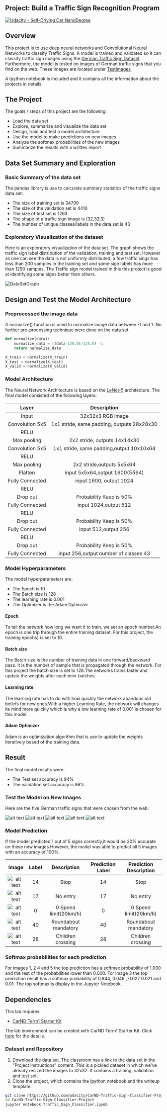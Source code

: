 ## Project: Build a Traffic Sign Recognition Program
[![Udacity - Self-Driving Car NanoDegree](https://s3.amazonaws.com/udacity-sdc/github/shield-carnd.svg)](http://www.udacity.com/drive)

Overview
---
This project is to use deep neural networks and Convolutional Neural Networks to classify Traffic Signs.
 A model is trained and validated so it can classify traffic sign images using the [German Traffic Sign Dataset](http://benchmark.ini.rub.de/?section=gtsrb&subsection=dataset).
Furthermore, the model is tested on images of German traffic signs that you find on the web. These images are located under [TestImages](./TestImages)

A Ipython notebook is included and it contains all the information about the projects in details.



The Project
---
The goals / steps of this project are the following:
* Load the data set
* Explore, summarize and visualize the data set
* Design, train and test a model architecture
* Use the model to make predictions on new images
* Analyze the softmax probabilities of the new images
* Summarize the results with a written report

## Data Set Summary and Exploration
### Basic Summary of the data set
The pandas library is use to calculate summary statistics of the traffic signs data set:
* The size of training set is 34799
* The size of the validation set is 4410
* The size of test set is  1263
* The shape of a traffic sign image is (32,32,3)
* The number of unique classes/labels in the data set is 43

### Exploratory Visualization of the dataset
Here is an exploratory visualization of the data set. The graph shows the traffic sign label distribution of the validation,
training and test set. However as one can see the data is not uniformly distributed, a few traffic sings has less than 200 samples
in the training set and some sign labels has more than 1250 samples.  The Traffic sign model trained in this this project
is good at identifying some signs better then others.

![DataSetGraph](./misc/DatasetGraph.png)

## Design and Test the  Model Architecture

### Preprocessed the image data
A normalize() function is used to normalize image data between -1 and 1. No further pre-processing technique were done
on the data set.
```python
def normalize(data):
    normalize_data = ((data-128.0)/128.0) -1
    return normalize_data

X_train = normalize(X_train)
X_test = normalize(X_test)
X_valid = normalize(X_valid)

```
### Model Architecture
The Neural Network Architecture is based on the [LeNet-5](http://yann.lecun.com/exdb/lenet/) architecture.
The final model consisted of the following layers:

| Layer         		|     Description	        					| 
|:---------------------:|:---------------------------------------------:| 
| Input         		| 32x32x3 RGB image   							| 
| Convolution 5x5     	| 1x1 stride, same padding, outputs 28x28x30 	|
| RELU					|												|
| Max pooling	      	| 2x2 stride,  outputs 14x14x30 				|
| Convolution 5x5	    | 1x1 stride, same padding,output 10x10x64      |
| RELU					|												|
| Max pooling	      	| 2x2 stride,outputs 5x5x64 				    |
| Flatten				| input 5x5x64,output 1600(5*5*64)				|
| Fully Connected		| input 1600, output 1024                       | 
| RELU					|												|
| Drop out				| Probability Keep is 50%                       |
| Fully Connected       | input 1024,output 512                         |
| RELU					|												|
| Drop out				| Probability Keep is 50%                       |
| Fully Connected       | input 512,output 256                          |
| RELU					|												|
| Drop out				| Probability Keep is 50%                       |
| Fully Connected       | input 256,output number of classes 43         |

### Model Hyperparameters
The model hyperparameters are:
*  The Epoch is 10
* The Batch size is 128
* The learning rate is 0.001
* The Optimizer is the Adam Optimizer

#### Epoch
To tell the network how long we want it to train, we set an epoch number.An epoch is one trip through the entire 
training dataset. For this project, the training epochs} is set to 10.

#### Batch size
The Batch size is the number of training data in one forward/backward pass. It is the number of sample that is propagated
through the network. For this project the batch size is set to 128.The networks trains faster and update the weights after each mini-batches.
#### Learning rate
The learning rate has to do with how quickly the network abandons old beliefs for new ones.With a higher 
Learning Rate, the network  will changes its mind more quickly which is why a low learning rate of 0.001 is chosen for this model.

#### Adam Optimizer
Adam is an optimization algorithm that is use to update the weights iteratively based of the training data.

####
## Result
The final model results were:
* The Test set accuracy  is 94%
* The validation set accuracy is 96% 

### Test the Model on New Images
Here are  the five German traffic signs that were chosen from the web:

[//]: # (Image References)
[image1]: TestImages/traffic_sign_1.jpg
[image2]: TestImages/traffic_sign_2.jpg 
[image3]: TestImages/traffic_sign_3.jpg 
[image4]: TestImages/traffic_sign_4.jpg 
[image5]: TestImages/traffic_sign_5.jpg  


![alt text][image1] ![alt text][image2] ![alt text][image3] 
![alt text][image4] ![alt text][image5]

### Model Prediction
 If the model predicted 1 out of 5 signs correctly,it would be 20% accurate on these new images.However, the model was able to predict all 5 images
 with an accuracy of 100%.

| Image			        |     Label	 | Description           | Prediction Label	 | Prediction Description|
|:---------------------:|:----------:|:---------------------:|:-----------------:|:---------------------:|  
| ![alt text][image1]   | 14         | Stop                  | 14                | Stop                  |
| ![alt text][image2]   | 17 		 | No entry 	         | 17                | No entry 	         |
| ![alt text][image3]	| 0			 | 0 Speed limit(20km/h) | 0                 | 0 Speed limit(20km/h) |
| ![alt text][image4]   | 40   		 | Roundabout mandatory  | 40                | Roundabout mandatory  |
| ![alt text][image5]	| 28		 | Children crossing     | 28                | Children crossing     |

### Softmax probabilities for each prediction
For images 1, 2 4 and 5 the top prediction has a softmax probability of 1.000 and the rest of the probabilities lower than 0.000.
For image 3 the top prediction result has a softmax probability of 0.844, 0.049 , 0.027 0.021 and 0.01. 
The top softmax is display in the  Jupyter Notebook.

## Dependencies
This lab requires:

* [CarND Term1 Starter Kit](https://github.com/udacity/CarND-Term1-Starter-Kit)

The lab environment can be created with CarND Term1 Starter Kit. Click [here](https://github.com/udacity/CarND-Term1-Starter-Kit/blob/master/README.md) for the details.

### Dataset and Repository

1. Download the data set. The classroom has a link to the data set in the "Project Instructions" content. This is a pickled dataset in which we've already resized the images to 32x32. It contains a training, validation and test set.
2. Clone the project, which contains the Ipython notebook and the writeup template.
```sh
git clone https://github.com/udacity/CarND-Traffic-Sign-Classifier-Project
cd CarND-Traffic-Sign-Classifier-Project
jupyter notebook Traffic_Sign_Classifier.ipynb
```
